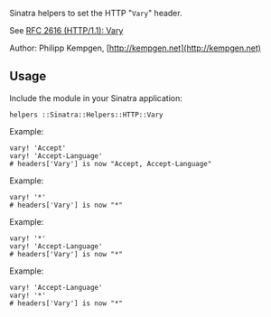 Sinatra helpers to set the HTTP "`Vary`" header.

See [RFC 2616 (HTTP/1.1): Vary](http://tools.ietf.org/html/rfc2616#section-14.44)

Author: Philipp Kempgen, [http://kempgen.net](http://kempgen.net)


## Usage

Include the module in your Sinatra application:

	helpers ::Sinatra::Helpers::HTTP::Vary

Example:

	vary! 'Accept'
	vary! 'Accept-Language'
	# headers['Vary'] is now "Accept, Accept-Language"

Example:

	vary! '*'
	# headers['Vary'] is now "*"

Example:

	vary! '*'
	vary! 'Accept-Language'
	# headers['Vary'] is now "*"

Example:

	vary! 'Accept-Language'
	vary! '*'
	# headers['Vary'] is now "*"

